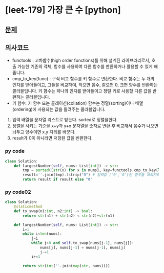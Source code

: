 # [leet-179] 가장 큰 수 [python]

## [문제](https://leetcode.com/problems/largest-number/) 

## 의사코드
- functools : 고차함수(high order functions)를 위해 설계된 라이브러리로서, 호출 가능한 기존의 객체, 함수를 사용하여 다른 함수를 반환하거나 활용할 수 있게 해줍니다.
- cmp_to_key(func) :  구식 비교 함수를 키 함수로 변환한다. 비교 함수는 두 개의 인자를 받아들이고, 그들을 비교하여, 작으면 음수, 같으면 0, 크면 양수를 반환하는 콜러블입니다. 키 함수는 하나의 인자를 받아들이고 정렬 키로 사용할 다른 값을 반환하는 콜러블입니다.
- 키 함수: 키 함수 또는 콜레이션(collation) 함수는 정렬(sorting)이나 배열(ordering)에 사용되는 값을 돌려주는 콜러블입니다. 

1. 입력 배열을 문자열 리스트로 받는다. sorted로 정렬을한다.
2. 정렬을 시키는 기준을 x+y과 y+x 문자열을 숫자로 변환 후 비교해서 음수가 나오면 놔두고 양수이면 x,y 자리를 바꾼다.
3. result가 0이 아니라면 저장된 값을 반환한다.

### py code
```py
class Solution:
    def largestNumber(self, nums: List[int]) -> str:
        tmp = sorted([str(x) for x in nums], key=functools.cmp_to_key(lambda x,y: int(y+x)-int(x+y)))
        result=''.join(tmp).lstrip("0") # 입력값 ['0','0']인 경우를 예외처리함
        return result if result else "0"
```

### py code02
```py
class Solution:
    @staticmethod
    def to_swap(n1:int, n2:int) -> bool:
        return str(n1) + str(n2) < str(n2)+str(n1)
    
    def largestNumber(self, nums: List[int]) -> str:
        i=1
        while i<len(nums):
            j=i
            while j>0 and self.to_swap(nums[j-1], nums[j]):
                nums[j], nums[j-1] = nums[j-1], nums[j]
                j-=1
            i+=1
        
        return str(int(''.join(map(str, nums))))
```
